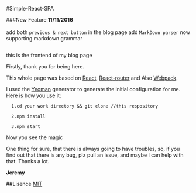 #Simple-React-SPA

###New Feature
**11/11/2016** <br/><br/>
add both `previous & next button` in the blog page
add `MarkDown parser` now supporting markdown grammar

##
this is the frontend of my blog page

Firstly, thank you for being here.

This whole page was based on [React](https://facebook.github.io/react/), [React-router](https://github.com/ReactTraining/react-router) 
and Also [Webpack](https://webpack.github.io/). 

I used the [Yeoman](http://yeoman.io/) generator to generate the initial configuration for me.
Here is how you use it:
```
  1.cd your work directory && git clone //this respository

  2.npm install 

  3.npm start 
```
Now you see the magic

One thing for sure, that there is always going to have troubles, so, if you find out that there is any bug, plz pull an issue, and maybe I can help with that. Thanks a lot.

**Jeremy**

##Lisence
[MIT](https://opensource.org/licenses/MIT)
